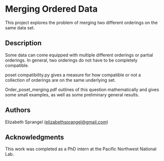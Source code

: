 # Merging Ordered Data

This project explores the problem of merging two different orderings on the same data set. 

## Description

Some data can come equipped with multiple different orderings or partial orderings. In general, two orderings do not have to be completely compatible. 

poset compatibility.py gives a measure for how compatible or not a collection of orderings are on the same underlying set. 

Order_poset_merging.pdf outlines of this question mathematically and gives some small examples, as well as some preliminary general results.


## Authors

Elizabeth Sprangel
(elizabethsprangel@gmail.com)

## Acknowledgments

This work was completed as a PhD intern at the Pacific Northwest National Lab.
